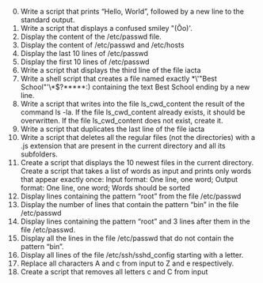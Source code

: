 0. Write a script that prints “Hello, World”, followed by a new line to the standard output. 
1. Write a script that displays a confused smiley "(Ôo)'.
2. Display the content of the /etc/passwd file.
3. Display the content of /etc/passwd and /etc/hosts 
4. Display the last 10 lines of /etc/passwd 
5. Display the first 10 lines of /etc/passwd 
6. Write a script that displays the third line of the file iacta 
7. Write a shell script that creates a file named exactly \*\\'"Best School"\'\\*$\?\*\*\*\*\*:) containing the text Best School ending by a new line. 
8. Write a script that writes into the file ls_cwd_content the result of the command ls -la. If the file ls_cwd_content already exists, it should be overwritten. If the file ls_cwd_content does not exist, create it. 
9. Write a script that duplicates the last line of the file iacta 
10. Write a script that deletes all the regular files (not the directories) with a .js extension that are present in the current directory and all its subfolders.
11. Create a script that displays the 10 newest files in the current directory. 
Create a script that takes a list of words as input and prints only words that appear exactly once: Input format: One line, one word; Output format: One line, one word; Words should be sorted 
14. Display lines containing the pattern “root” from the file /etc/passwd
15. Display the number of lines that contain the pattern “bin” in the file /etc/passwd 
16. Display lines containing the pattern “root” and 3 lines after them in the file /etc/passwd. 
17. Display all the lines in the file /etc/passwd that do not contain the pattern “bin”. 
18. Display all lines of the file /etc/ssh/sshd_config starting with a letter. 
19. Replace all characters A and c from input to Z and e respectively.
20. Create a script that removes all letters c and C from input
